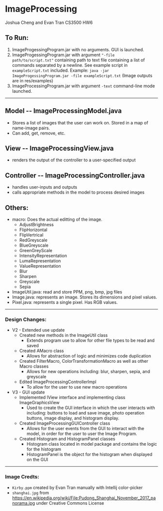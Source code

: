 # ImageProcessing
Joshua Cheng and Evan Tran CS3500 HW6

## To Run:
1. ImageProgessingProgram.jar with no arguments. GUI is launched.
2. ImageProgessingProgram.jar with argument `"-file path/to/script.txt"` containing path to text file containing a list of commands separated by a newline. See example script in `exampleScript.txt` included.
Example: ```java -jar ImageProgessingProgram.jar -file exampleScript.txt``` (Image outputs are in res/examples)
3. ImageProcessingProgram.jar with argument `-text` command-line mode launched.

---------------------------
## Model -- ImageProcessingModel.java
- Stores a list of images that the user can work on. Stored in a map of name-image pairs.
- Can add, get, remove, etc.

## View -- ImageProcessingView.java
- renders the output of the controller to a user-specified output

## Controller -- ImageProcessingController.java
- handles user-inputs and outputs
- calls appropriate methods in the model to process desired images

## Others:
- macro: Does the actual editting of the image. 
    - AdjustBrightness
    - FlipHorizontal
    - FlipVertrical
    - RedGreyscale
    - BlueGreyscale
    - GreenGreyScale
    - IntensityRepresentation
    - LumaRepresentation
    - ValueRepresentation
    - Blur
    - Sharpen
    - Greyscale
    - Sepia
- ImageUtil.java: read and store PPM, png, bmp, jpg files
- Image.java: represents an image. Stores its dimensions and pixel values.
- Pixel.java: represents a single pixel. Has RGB values.

----------------------------
### Design Changes:
- V2 - Extended use update
  - Created new methods in the ImageUtil class
    - Extends program use to allow for other file types to be read and saved
  - Created AMacro class
    - Allows for abstraction of logic and minimizes code duplication
  - Created FilterMacro, ColorTransformationMacro as well as other Macro classes
    - Allows for new operations including: blur, sharpen, sepia, and greyscale
  - Edited ImageProcessingControllerImpl
    - To allow for the user to use new macro operations
- V3 - GUI update
  - Implemented IView interface and implementing class ImageGraphicsView
    - Used to create the GUI interface in which the user interacts with including: buttons to load and save image, photo operation buttons, image display, and histogram display.
  - Created ImageProcessingGUIController class
    - Allows for the user events from the GUI to interact with the model, in order for the user to user the Image Program.
  - Created Histogram and HistogramPanel classes
    - Histogram class located in model package and contains the logic for the histogram
    - HistogramPanel is the object for the histogram when displayed on the GUI


----------------------------
### Image Credts:
- `Kirby.ppm` created by Evan Tran manually with Intellij color-picker
- `shanghai.jpg` from https://en.wikipedia.org/wiki/File:Pudong_Shanghai_November_2017_panorama.jpg under Creative Commons License 
